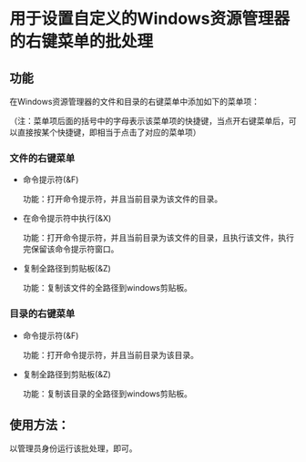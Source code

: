 # 用于设置自定义的Windows资源管理器的右键菜单的批处理

## 功能

在Windows资源管理器的文件和目录的右键菜单中添加如下的菜单项：

（注：菜单项后面的括号中的字母表示该菜单项的快捷键，当点开右键菜单后，可以直接按某个快捷键，即相当于点击了对应的菜单项）

### 文件的右键菜单

- 命令提示符(&F)                   

  功能：打开命令提示符，并且当前目录为该文件的目录。

- 在命令提示符中执行(&X) 

  功能：打开命令提示符，并且当前目录为该文件的目录，且执行该文件，执行完保留该命令提示符窗口。

- 复制全路径到剪贴板(&Z) 

  功能：复制该文件的全路径到windows剪贴板。



### 目录的右键菜单

- 命令提示符(&F)                    

  功能：打开命令提示符，并且当前目录为该目录。

- 复制全路径到剪贴板(&Z)       

  功能：复制该目录的全路径到windows剪贴板。

## 使用方法：
以管理员身份运行该批处理，即可。
